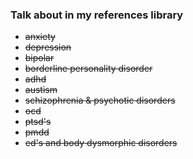 ### Talk about in my references library 
- ~~anxiety~~
- ~~depression~~
- ~~bipolar~~
- ~~borderline personality disorder~~
- ~~adhd~~
- ~~austism~~ 
- ~~schizophrenia & psychotic disorders~~
- ~~ocd~~
- ~~ptsd's~~
- ~~pmdd~~
- ~~ed's and body dysmorphic disorders~~
